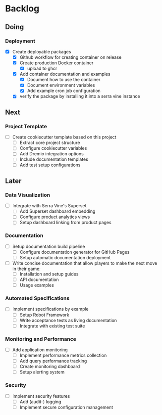 # Backlog

## Doing

### Deployment

- [x] Create deployable packages
  - [x] Github workflow for creating container on release
  - [x] Create production Docker container
    - [x] upload to ghcr
  - [x] Add container documentation and examples
    - [x] Document how to use the container
    - [x] Document environment variables
    - [x] Add example cron job configuration
  - [x] verify the package by installing it into a serra vine instance

## Next

### Project Template

- [ ] Create cookiecutter template based on this project
  - [ ] Extract core project structure
  - [ ] Configure cookiecutter variables
  - [ ] Add Dremio integration options
  - [ ] Include documentation templates
  - [ ] Add test setup configurations

## Later

### Data Visualization

- [ ] Integrate with Serra Vine's Superset
  - [ ] Add Superset dashboard embedding
  - [ ] Configure product analytics views
  - [ ] Setup dashboard linking from product pages

### Documentation

- [ ] Setup documentation build pipeline
  - [ ] Configure documentation generator for GitHub Pages
  - [ ] Setup automatic documentation deployment
- [ ] Write concise documentation that allow players to make the next move in their game:
  - [ ] Installation and setup guides
  - [ ] API documentation
  - [ ] Usage examples

### Automated Specifications

- [ ] Implement specifications by example
  - [ ] Setup Robot Framework
  - [ ] Write acceptance tests as living documentation
  - [ ] Integrate with existing test suite

### Monitoring and Performance

- [ ] Add application monitoring
  - [ ] Implement performance metrics collection
  - [ ] Add query performance tracking
  - [ ] Create monitoring dashboard
  - [ ] Setup alerting system

### Security

- [ ] Implement security features
  - [ ] Add (audit-) logging
  - [ ] Implement secure configuration management
